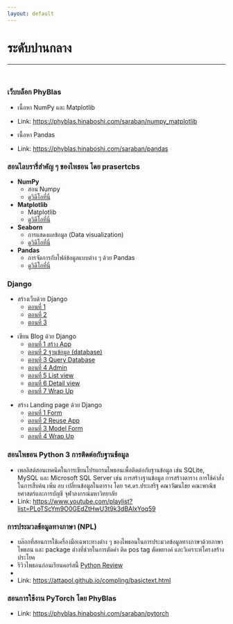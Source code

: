 ```yaml
---
layout: default
---
```


# ระดับปานกลาง

---

<br>

###  **เว็บบล็อก PhyBlas**

- เนื้อหา NumPy และ Matplotlib
- Link: <https://phyblas.hinaboshi.com/saraban/numpy_matplotlib>

- เนื้อหา Pandas
- Link: <https://phyblas.hinaboshi.com/saraban/pandas>

### **สอนไลบรารี่สำคัญ ๆ ของไพธอน โดย prasertcbs**

- **NumPy**
  - สอน Numpy
  - [ดูวิดีโอที่นี่][prasert-numpy]
- **Matplotlib**
  - Matplotlib
  - [ดูวิดีโอที่นี่][prasert-matplotlib]
- **Seaborn**
  - การแสดงผลข้อมูล (Data visualization)
  - [ดูวิดีโอที่นี่][prasert-seaborn]
- **Pandas**
  - การจัดการกับไฟล์ข้อมูลแบบต่าง ๆ ด้วย Pandas
  - [ดูวิดีโอที่นี่][prasert-pandas]

[prasert-numpy]: https://www.youtube.com/playlist?list=PLoTScYm9O0GFNEpzsCBEnkUwgAwOu_PWw
[prasert-matplotlib]: https://www.youtube.com/playlist?list=PLoTScYm9O0GGRvUsTmO8MQUkIuM1thTCf
[prasert-seaborn]: https://www.youtube.com/playlist?list=PLoTScYm9O0GGC9QvLlrQGvMYatTjnOUwR
[prasert-pandas]: https://www.youtube.com/playlist?list=PLoTScYm9O0GGmynH3uSzUhvcUlo8qK1t1

### Django

- สร้างเว็บด้วย Django
  - [ตอนที่ 1][nonthakon-create-web-django-part1]
  - [ตอนที่ 2][nonthakon-create-web-django-part2]
  - [ตอนที่ 3][nonthakon-create-web-django-part3]

[nonthakon-create-web-django-part1]: https://medium.com/@nonthakon/%E0%B8%AA%E0%B8%A3%E0%B9%89%E0%B8%B2%E0%B8%87%E0%B9%80%E0%B8%A7%E0%B9%87%E0%B8%9A%E0%B8%94%E0%B9%89%E0%B8%A7%E0%B8%A2-django-%E0%B8%95%E0%B8%AD%E0%B8%99%E0%B8%97%E0%B8%B5%E0%B9%88-1-5f7d5049074e
[nonthakon-create-web-django-part2]: https://medium.com/@nonthakon/%E0%B8%AA%E0%B8%A3%E0%B9%89%E0%B8%B2%E0%B8%87%E0%B9%80%E0%B8%A7%E0%B9%87%E0%B8%9A%E0%B8%94%E0%B9%89%E0%B8%A7%E0%B8%A2-django-%E0%B8%95%E0%B8%AD%E0%B8%99%E0%B8%97%E0%B8%B5%E0%B9%88-2-da253c297cef
[nonthakon-create-web-django-part3]: https://medium.com/@nonthakon/%E0%B8%AA%E0%B8%A3%E0%B9%89%E0%B8%B2%E0%B8%87%E0%B9%80%E0%B8%A7%E0%B9%87%E0%B8%9A%E0%B8%94%E0%B9%89%E0%B8%A7%E0%B8%A2-django-%E0%B8%95%E0%B8%AD%E0%B8%99%E0%B8%97%E0%B8%B5%E0%B9%88-3-%E0%B8%97%E0%B8%B3%E0%B8%AB%E0%B8%99%E0%B9%89%E0%B8%B2%E0%B9%82%E0%B8%AE%E0%B8%A1%E0%B9%80%E0%B8%9E%E0%B8%88-1d319eb31fd

- เขียน Blog ด้วย Django
  - [ตอนที่ 1 สร้าง App][nonthakon-create-blog-django-part1]
  - [ตอนที่ 2 ฐานข้อมูล (database)][nonthakon-create-blog-django-part2]
  - [ตอนที่ 3 Query Database][nonthakon-create-blog-django-part3]
  - [ตอนที่ 4 Admin][nonthakon-create-blog-django-part4]
  - [ตอนที่ 5 List view][nonthakon-create-blog-django-part5]
  - [ตอนที่ 6 Detail view][nonthakon-create-blog-django-part6]
  - [ตอนที่ 7 Wrap Up][nonthakon-create-blog-django-part7]

[nonthakon-create-blog-django-part1]: https://medium.com/@nonthakon/%E0%B9%80%E0%B8%82%E0%B8%B5%E0%B8%A2%E0%B8%99-blog-%E0%B8%94%E0%B9%89%E0%B8%A7%E0%B8%A2-django-%E0%B8%95%E0%B8%AD%E0%B8%99%E0%B8%97%E0%B8%B5%E0%B9%88-1-%E0%B8%AA%E0%B8%A3%E0%B9%89%E0%B8%B2%E0%B8%87-app-4603407c14d9
[nonthakon-create-blog-django-part2]: https://medium.com/@nonthakon/%E0%B9%80%E0%B8%82%E0%B8%B5%E0%B8%A2%E0%B8%99-blog-%E0%B8%94%E0%B9%89%E0%B8%A7%E0%B8%A2-django-%E0%B8%95%E0%B8%AD%E0%B8%99%E0%B8%97%E0%B8%B5%E0%B9%88-2-database-65b941c76523
[nonthakon-create-blog-django-part3]: https://medium.com/@nonthakon/%E0%B9%80%E0%B8%82%E0%B8%B5%E0%B8%A2%E0%B8%99-blog-%E0%B8%94%E0%B9%89%E0%B8%A7%E0%B8%A2-django-%E0%B8%95%E0%B8%AD%E0%B8%99%E0%B8%97%E0%B8%B5%E0%B9%88-3-query-database-d450e08dfe4b
[nonthakon-create-blog-django-part4]: https://medium.com/@nonthakon/%E0%B9%80%E0%B8%82%E0%B8%B5%E0%B8%A2%E0%B8%99-blog-%E0%B8%94%E0%B9%89%E0%B8%A7%E0%B8%A2-django-%E0%B8%95%E0%B8%AD%E0%B8%99%E0%B8%97%E0%B8%B5%E0%B9%88-4-admin-7bff86f9d933
[nonthakon-create-blog-django-part5]: https://medium.com/@nonthakon/%E0%B9%80%E0%B8%82%E0%B8%B5%E0%B8%A2%E0%B8%99-blog-%E0%B8%94%E0%B9%89%E0%B8%A7%E0%B8%A2-django-%E0%B8%95%E0%B8%AD%E0%B8%99%E0%B8%97%E0%B8%B5%E0%B9%88-5-list-view-8479b88c39e0
[nonthakon-create-blog-django-part6]: https://medium.com/@nonthakon/%E0%B9%80%E0%B8%82%E0%B8%B5%E0%B8%A2%E0%B8%99-blog-%E0%B8%94%E0%B9%89%E0%B8%A7%E0%B8%A2-django-%E0%B8%95%E0%B8%AD%E0%B8%99%E0%B8%97%E0%B8%B5%E0%B9%88-6-detail-view-a035d729bff4
[nonthakon-create-blog-django-part7]: https://medium.com/@nonthakon/%E0%B9%80%E0%B8%82%E0%B8%B5%E0%B8%A2%E0%B8%99-blog-%E0%B8%94%E0%B9%89%E0%B8%A7%E0%B8%A2-django-%E0%B8%95%E0%B8%AD%E0%B8%99%E0%B8%97%E0%B8%B5%E0%B9%88-7-wrap-up-622c9987d650

- สร้าง Landing page ด้วย Django
  - [ตอนที่ 1 Form][nonthakon-landing-page-django-part1]
  - [ตอนที่ 2 Reuse App][nonthakon-landing-page-django-part2]
  - [ตอนที่ 3 Model Form][nonthakon-landing-page-django-part3]
  - [ตอนที่ 4 Wrap Up][nonthakon-landing-page-django-part4]

[nonthakon-landing-page-django-part1]: https://medium.com/@nonthakon/landing-page-%E0%B8%94%E0%B9%89%E0%B8%A7%E0%B8%A2-django-%E0%B8%95%E0%B8%AD%E0%B8%99%E0%B8%97%E0%B8%B5%E0%B9%88-1-form-86a895f2538c
[nonthakon-landing-page-django-part2]: https://medium.com/@nonthakon/landing-page-%E0%B8%94%E0%B9%89%E0%B8%A7%E0%B8%A2-django-%E0%B8%95%E0%B8%AD%E0%B8%99%E0%B8%97%E0%B8%B5%E0%B9%88-2-%E0%B8%81%E0%B8%B2%E0%B8%A3-reuse-app-206d5a9e6008
[nonthakon-landing-page-django-part3]: https://medium.com/@nonthakon/landing-page-%E0%B8%94%E0%B9%89%E0%B8%A7%E0%B8%A2-django-%E0%B8%95%E0%B8%AD%E0%B8%99%E0%B8%97%E0%B8%B5%E0%B9%88-3-%E0%B8%81%E0%B8%B2%E0%B8%A3-modelform-e9458a5d8ae7
[nonthakon-landing-page-django-part4]: https://medium.com/@nonthakon/landing-page-%E0%B8%94%E0%B9%89%E0%B8%A7%E0%B8%A2-django-%E0%B8%95%E0%B8%AD%E0%B8%99%E0%B8%97%E0%B8%B5%E0%B9%88-4-wrap-up-e65f0c531b48

### **สอนไพธอน Python 3 การติดต่อกับฐานข้อมูล**

- เพลลิสต์สอนเทคนิคในการเขียนโปรแกรมไพธอนเพื่อติดต่อกับฐานข้อมูล เช่น SQLite, MySQL และ Microsoft SQL Server เช่น การสร้างฐานข้อมูล การสร้างตาราง การใช้คำสั่งในการสืบค้น เพิ่ม ลบ เปลี่ยนข้อมูลในตาราง โดย รศ.ดร.ประเสริฐ คณาวัฒนไชย คณะพาณิชยศาสตร์และการบัญชี จุฬาลงกรณ์มหาวิทยาลัย
- Link: <https://www.youtube.com/playlist?list=PLoTScYm9O0GEdZtHwU3t9k3dBAlxYoq59>

### **การประมวลข้อมูลทางภาษา (NPL)**

- บล๊อกที่สอนการใช้เครื่องมือเฉพาะทางต่าง ๆ ของไพธอนในการประมวลข้อมูลทางภาษาด้วยภาษาไพธอน และ package ต่างที่ช่วยในการตัดคำ ติด pos tag ตัดพยางค์ และวิเคราะห์โครงสร้างประโยค
- รีวิวไพธอนก่อนเรียนคอร์สนี้ [Python Review](https://colab.research.google.com/drive/1Xo1_vIwXUC8-c1YeI5lqMA_oAbLFbsaK)
- 
- Link: <https://attapol.github.io/compling/basictext.html>

### สอนการใช้งาน PyTorch โดย PhyBlas

- Link: <https://phyblas.hinaboshi.com/saraban/pytorch>
